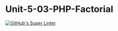 # Unit-5-03-PHP-Factorial
[![GitHub's Super Linter](https://github.com/ICS20-Programming-SavyonM/Unit-5-03-PHP-Factorial/workflows/GitHub's%20Super%20Linter/badge.svg)](https://github.com/ICS20-Programming-SavyonM/Unit-5-03-PHP-Factorial/actions)